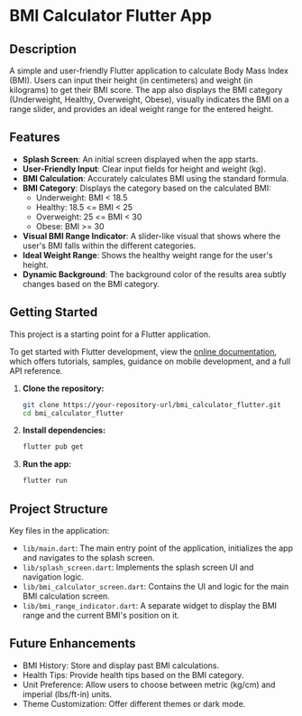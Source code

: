 # BMI Calculator Flutter App

## Description
A simple and user-friendly Flutter application to calculate Body Mass Index (BMI). Users can input their height (in centimeters) and weight (in kilograms) to get their BMI score. The app also displays the BMI category (Underweight, Healthy, Overweight, Obese), visually indicates the BMI on a range slider, and provides an ideal weight range for the entered height.

## Features

*   **Splash Screen**: An initial screen displayed when the app starts.
*   **User-Friendly Input**: Clear input fields for height and weight (kg).
*   **BMI Calculation**: Accurately calculates BMI using the standard formula.
*   **BMI Category**: Displays the category based on the calculated BMI:
    *   Underweight: BMI < 18.5
    *   Healthy: 18.5 <= BMI < 25
    *   Overweight: 25 <= BMI < 30
    *   Obese: BMI >= 30
*   **Visual BMI Range Indicator**: A slider-like visual that shows where the user's BMI falls within the different categories.
*   **Ideal Weight Range**: Shows the healthy weight range for the user's height.
*   **Dynamic Background**: The background color of the results area subtly changes based on the BMI category.


## Getting Started

This project is a starting point for a Flutter application.

To get started with Flutter development, view the
[online documentation](https://docs.flutter.dev/), which offers tutorials,
samples, guidance on mobile development, and a full API reference.

1.  **Clone the repository:**
    ```bash
    git clone https://your-repository-url/bmi_calculator_flutter.git
    cd bmi_calculator_flutter
    ```
2.  **Install dependencies:**
    ```bash
    flutter pub get
    ```
3.  **Run the app:**
    ```bash
    flutter run
    ```

## Project Structure

Key files in the application:

*   `lib/main.dart`: The main entry point of the application, initializes the app and navigates to the splash screen.
*   `lib/splash_screen.dart`: Implements the splash screen UI and navigation logic.
*   `lib/bmi_calculator_screen.dart`: Contains the UI and logic for the main BMI calculation screen.
*   `lib/bmi_range_indicator.dart`: A separate widget to display the BMI range and the current BMI's position on it.

## Future Enhancements

*   BMI History: Store and display past BMI calculations.
*   Health Tips: Provide health tips based on the BMI category.
*   Unit Preference: Allow users to choose between metric (kg/cm) and imperial (lbs/ft-in) units.
*   Theme Customization: Offer different themes or dark mode.
